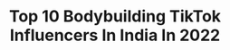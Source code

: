 ---
title: Top 10 Bodybuilding TikTok Influencers In India In 2022
description: >-
  Find top bodybuilding TikTok influencers in India in 2022. Most popular hashtags: #foryou #bodybuilding #tiktok #fitness.
platform: TikTok
hits: 169
text_top: Discover the top-rated TikTok accounts on inBeat.
text_bottom: Our database has 169 TikTok influencers like this in India for you to collaborate.
profiles:
  - username: "poojagowda992"
    fullname: >-
      Pooja gowda
    bio: >-
      Athlete💪 👉Passion💪BODYBUILDING Jalo mat barabari karo
    location: "India"
    followers: 639500
    engagement: 968
    commentsToLikes: 0.021752
    id: ck9kch24dpjiu0j78tbqu40ct
    verified: false
    hashtags: "#2022, #fitnessindia, #myfitness, #bodybuildingwomen"
  - username: "supriemthakur"
    fullname: >-
      Supriem Thakur
    bio: >-
      Mr.India / Mr.Delhi 🥇🥇🏆 Bodybuilding 💪 Instagram I’d(supriemthakur)
    location: "India"
    followers: 3923
    engagement: 1283
    commentsToLikes: 0.027500
    id: ckbf53ndwtuka0j2318ygb3mb
    verified: false
    hashtags: "#mast, #gymshark, #fitnesslover, #tree"
  - username: "ironimranofficial01"
    fullname: >-
      imran khan
    bio: >-
      professional Bodybuilding coach Follow me on insta :-Ironimranofficial
    location: "India"
    followers: 29600
    engagement: 1152
    commentsToLikes: 0.028097
    id: ckacstxnabrbx0i78mg74ci78
    verified: false
    hashtags: "#fitness, #tik, #foryou, #like"
  - username: "ingene_sportswear"
    fullname: >-
      InGene
    bio: >-
      An international bodybuilding apparel brand- Instagram- ingene_sportswear
    location: "India"
    followers: 9600
    engagement: 579
    commentsToLikes: 0.014120
    id: ck920jpacehoe0j78ythypsxd
    verified: false
    hashtags: "#video, #malemodels, #shoot, #model"
  - username: "yarokayaar87"
    fullname: >-
      Sunil Kumar
    bio: >-
      bodybuilding update pahchan insta ID ..sunil87500
    location: "India"
    followers: 117200
    engagement: 1076
    commentsToLikes: 0.013244
    id: ck94nkrgw77wp0j78pj8rh18h
    verified: false
    hashtags: "#trend, #onvoice, #ownvoice, #foryoup"
  - username: "mr_umesh08"
    fullname: >-
      umeshsuman08
    bio: >-
      bodybuilding dancing singing and acting my hoby.. rj_08 vale.. medical student 
    location: "India"
    followers: 125800
    engagement: 925
    commentsToLikes: 0.011870
    id: ck8z9sg5kz72f0j78bo6jekym
    verified: false
    hashtags: "#fyp, #team08sanwar, #hadotiwale, #viral"
  - username: "kaur_mandy0001"
    fullname: >-
      Mandy
    bio: >-
      Bodybuilding ♥️ Dentistry 💓 Peace Very new to TikTok
    location: "India"
    followers: 4505
    engagement: 846
    commentsToLikes: 0.018080
    id: ckb9966tzt5390j23e3j8c0jq
    verified: false
    hashtags: "#tiktokdiwali, #selfie, #tb, #gymlife"
  - username: "chinu_ashwani"
    fullname: >-
      Chinu ashwani
    bio: >-
      Bodybuilding Gym addict On instagram Chinu_ashwani
    location: "India"
    followers: 30300
    engagement: 764
    commentsToLikes: 0.009197
    id: ckbfau6s72klt0j23urfhrfme
    verified: false
    hashtags: "#sharethecare, #haintaiyaarhum, #shoulderworkout, #bodybuildingmotivation"
  - username: "hemantbodybuildr"
    fullname: >-
      @official Hemant😎😎
    bio: >-
      Gym +Lover 💪💪 My Style is My Life 😎😎 Instagram + On + Hemantkumar4907💪💪😎
    location: "India"
    followers: 11500
    engagement: 1761
    commentsToLikes: 0.012966
    id: ckbf53nx1tuof0j23w14ur6sv
    verified: false
    hashtags: "#tiktokti, #tik, #gymtime, #bodybuilding"
  - username: "yagnapunjabi"
    fullname: >-
      Yagna 
    bio: >-
      Bodybuilder | model | businessman, follow on insta for training/ nutrition tips
    location: "India"
    followers: 11600
    engagement: 1416
    commentsToLikes: 0.041465
    id: ck85cpykk2ww90j78uvga24yq
    verified: false
    hashtags: "#foryou, #bodybuilding, #fit, #fyp"
---